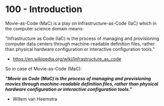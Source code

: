 # 100 - Introduction

Movie-as-Code (MaC) is a play on Infrastructure-as-Code (IaC) which in the computer science domain means:

"Infrastructure as Code (IaC) is the process of managing and provisioning computer data centers through machine-readable definition files, rather than physical hardware configuration or interactive configuration tools."

- https://en.wikipedia.org/wiki/Infrastructure_as_code


So in case of Movie-as-Code (MaC):

***"Movie as Code (MaC) is the process of managing and provisioning movies through machine-readable definition files, rather than physical hardware configuration or interactive configuration tools."***

- Willem van Heemstra
